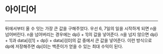 # 아이디어
------
뒤에서부터 올 수 잇는 가장 큰 값을 구해주었다. 우선 6, 7일의 일을 시작하게 되면 n을 넘어버린다.
n을 넘어버리는 경우에는 dp[i + 1]의 값을 넣어준다.
n을 넘지 않으면 dp[i + 1]과 data[i][1] + dp[i + data[i][0]의 값 중에서 큰 값을 넣어준다.
이런 방식으로 dp에 저장해주면 dp[0]는 백준이가 얻을 수 있는 최대 수익이 된다.
